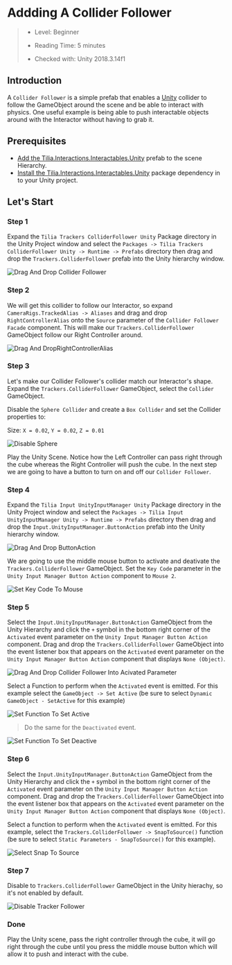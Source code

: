 # Addding A Collider Follower

> * Level: Beginner
>
> * Reading Time: 5 minutes
>
> * Checked with: Unity 2018.3.14f1

## Introduction 

A `Collider Follower` is a simple prefab that enables a [Unity] collider to follow the GameObject around the scene and be able to interact with physics. One useful example is being able to push interactable objects around with the Interactor without having to grab it.

## Prerequisites

* [Add the Tilia.Interactions.Interactables.Unity] prefab to the scene Hierarchy.
* [Install the Tilia.Interactions.Interactables.Unity] package dependency in to your Unity project.

## Let's Start

### Step 1 

Expand the `Tilia Trackers ColliderFollower Unity` Package directory in the Unity Project window and select the `Packages -> Tilia Trackers ColliderFollower Unity -> Runtime -> Prefabs` directory then drag and drop the `Trackers.ColliderFollower` prefab into the Unity hierarchy window.

![Drag And Drop Collider Follower](assets/images/DragAndDropColliderFollower.png)

### Step 2 

We will get this collider to follow our Interactor, so expand `CameraRigs.TrackedAlias -> Aliases` and drag and drop `RightControllerAlias` onto the `Source` parameter of the `Collider Follower Facade` component. This will make our `Trackers.ColliderFollower` GameObject follow our Right Controller around.

![Drag And DropRightControllerAlias](assets/images/DragAndDropRightControllerAlias.png)

### Step 3

Let's make our Collider Follower's collider match our Interactor's shape. Expand the `Trackers.ColliderFollower` GameObject, select the `Collider` GameObject.

Disable the `Sphere Collider` and create a `Box Collider` and set the Collider properties to:

Size: `X = 0.02`, `Y = 0.02`, `Z = 0.01`

![Disable Sphere](assets/images/DisableSphere.png)

Play the Unity Scene. Notice how the Left Controller can pass right through the cube whereas the Right Controller will push the cube. In the next step we are going to have a button to turn on and off our `Collider Follower`.

### Step 4

Expand the `Tilia Input UnityInputManager Unity` Package directory in the Unity Project window and select the `Packages -> Tilia Input UnityInputManager Unity -> Runtime -> Prefabs` directory then drag and drop the `Input.UnityInputManager.ButtonAction` prefab into the Unity hierarchy window. 

![Drag And Drop ButtonAction](assets/images/DragAndDropButtonAction.png)

We are going to use the middle mouse button to activate and deativate the `Trackers.ColliderFollower` GameObject. Set the `Key Code` parameter in the `Unity Input Manager Button Action` component to `Mouse 2`.

![Set Key Code To Mouse](assets/images/SetKeyCodeToMouse.png)

### Step 5

Select the `Input.UnityInputManager.ButtonAction` GameObject from the Unity Hierarchy and click the `+` symbol in the bottom right corner of the `Activated` event parameter on the `Unity Input Manager Button Action` component. Drag and drop the `Trackers.ColliderFollower` GameObject into the event listener box that appears on the `Activated` event parameter on the `Unity Input Manager Button Action` component that displays `None (Object)`.

![Drag And Drop Collider Follower Into Acivated Parameter](assets/images/DragAndDropColliderFollowerIntoAcivatedParameter.png)

Select a Function to perform when the `Activated` event is emitted. For this example select the `GameObject -> Set Active` (be sure to select `Dynamic GameObject - SetActive` for this example)

![Set Function To Set Active](assets/images/SetFunctionToSetActive.png)

> Do the same for the `Deactivated` event.

![Set Function To Set Deactive](assets/images/SetFunctionToSetDeactive.png)

### Step 6

Select the `Input.UnityInputManager.ButtonAction` GameObject from the Unity Hierarchy and click the `+` symbol in the bottom right corner of the `Activated` event parameter on the `Unity Input Manager Button Action` component. Drag and drop the `Trackers.ColliderFollower` GameObject into the event listener box that appears on the `Activated` event parameter on the `Unity Input Manager Button Action` component that displays `None (Object)`. 

Select a function to perform when the `Activated` event is emitted. For this example, select the `Trackers.ColliderFollower -> SnapToSource()` function (be sure to select `Static Parameters - SnapToSource()` for this example).

![Select Snap To Source](assets/images/SelectSnapToSource.png)

### Step 7

Disable to `Trackers.ColliderFollower` GameObject in the Unity hierachy, so it's not enabled by default.

![Disable Tracker Follower](assets/images/DisableTrackerFollower.png)

### Done

Play the Unity scene, pass the right controller through the cube, it will go right through the cube until you press the middle mouse button which will allow it to push and interact with the cube.

[Add the Tilia.Interactions.Interactables.Unity]: https://github.com/ExtendRealityLtd/Tilia.Interactions.Interactables.Unity/blob/master/Documentation/HowToGuides/AddingAnInteractable/README.md
[Install the Tilia.Interactions.Interactables.Unity]: ../Installation/README.md
[Unity]: https://unity3d.com/